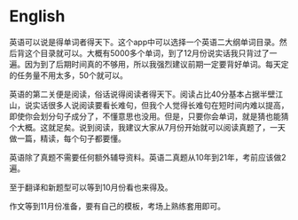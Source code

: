 # English

英语可以说是得单词者得天下。这个app中可以选择一个英语二大纲单词目录。然后背这个目录就可以。大概有5000多个单词，到了12月份说实话我只背过了一遍。因为到了后期时间真的不够用，所以我强烈建议前期一定要背好单词。每天定的任务量不用太多，50个就可以。

英语的第二关便是阅读，俗话说得阅读者得天下。阅读占比40分基本占据半壁江山，说实话很多人说阅读要看长难句，但我个人觉得长难句在短时间内难以提高，即使你会划分句子成分了，不懂意思也没用。但是，只要你会单词，就是猜也能猜个大概。这就足矣。说到阅读，我建议大家从7月份开始就可以阅读真题了，一天做一篇，精读，每个句子都要懂。

英语除了真题不需要任何额外辅导资料。英语二真题从10年到21年，考前应该做2遍。

至于翻译和新题型可以等到10月份看也来得及。

作文等到11月份准备，要有自己的模板，考场上熟练套用即可。 